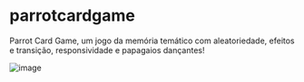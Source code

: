 # parrotcardgame
Parrot Card Game, um jogo da memória temático com aleatoriedade, efeitos e transição, responsividade e papagaios dançantes!


 ![image](https://github.com/jonasdos/parrotcardgame/assets/162511971/da5b4e5b-b717-4aa5-80fd-fa05c8beda75)
